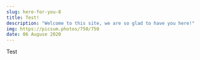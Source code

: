 ```yaml
---
slug: here-for-you-8
title: Test!
description: "Welcome to this site, we are so glad to have you here!"
img: https://picsum.photos/750/750
date: 06 Auguse 2020
---
```


Test
